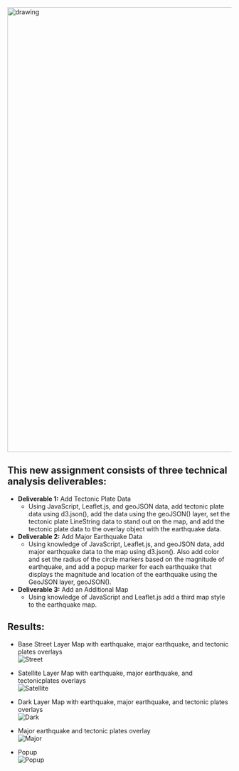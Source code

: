 <img src="https://user-images.githubusercontent.com/90797036/146291716-413f1ffc-4126-4f6e-a036-546d541d7d2a.png" alt="drawing" width="1000"/>

## This new assignment consists of three technical analysis deliverables:

- **Deliverable 1:** Add Tectonic Plate Data
  - Using JavaScript, Leaflet.js, and geoJSON data, add tectonic plate data using d3.json(), add the data using the geoJSON() layer, set the tectonic plate LineString data to stand out on the map, and add the tectonic plate data to the overlay object with the earthquake data.
- **Deliverable 2:** Add Major Earthquake Data
  - Using knowledge of JavaScript, Leaflet.js, and geoJSON data, add major earthquake data to the map using d3.json(). Also add color and set the radius of the circle markers based on the magnitude of earthquake, and add a popup marker for each earthquake that displays the magnitude and location of the earthquake using the GeoJSON layer, geoJSON().
- **Deliverable 3:** Add an Additional Map
  - Using knowledge of JavaScript and Leaflet.js add a third map style to the earthquake map.

## Results:
- Base Street Layer Map with earthquake, major earthquake, and tectonic plates overlays<br>
![Street](https://user-images.githubusercontent.com/90797036/146290121-6856a580-3d1f-4ef9-816c-21affd5b7573.png)

- Satellite Layer Map with earthquake, major earthquake, and tectonicplates overlays<br>
![Satellite](https://user-images.githubusercontent.com/90797036/146290218-20c1ff93-9679-46eb-a5f3-1ce9193a95a2.png)

- Dark Layer Map with earthquake, major earthquake, and tectonic plates overlays<br>
![Dark](https://user-images.githubusercontent.com/90797036/146290264-b14ac724-75f1-4dd3-9630-09773b1e48d8.png)

- Major earthquake and tectonic plates overlay <br>
![Major](https://user-images.githubusercontent.com/90797036/146290553-e2d4a445-70a7-4460-b767-2fcec6ee4038.png)


- Popup<br>
![Popup](https://user-images.githubusercontent.com/90797036/146290432-43ef1af0-4aa4-4320-bc83-6016a163c815.png)
